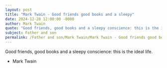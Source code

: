 ```yaml
---
layout: post
title: "Mark Twain - Good friends good books and a sleepy"
date: 2024-12-28 12:00:00 -0000
author: Mark Twain
quote: "Good friends, good books and a sleepy conscience: this is the ideal life."
subject: Father and son
permalink: /Father and son/Mark Twain/Mark Twain - Good friends good books and a sleepy
---
```


Good friends, good books and a sleepy conscience: this is the ideal life.

- Mark Twain
